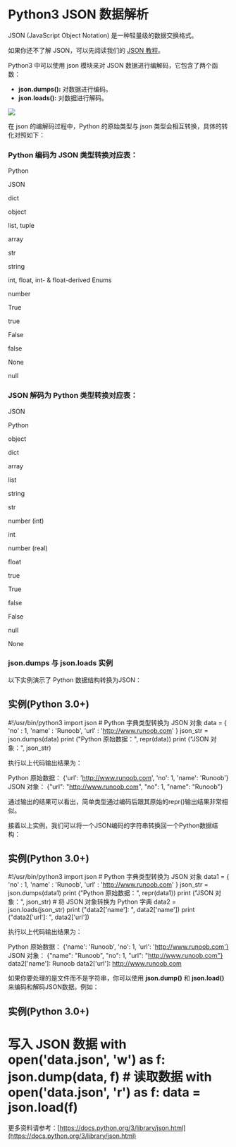 # Python3 JSON 数据解析

JSON (JavaScript Object Notation) 是一种轻量级的数据交换格式。

如果你还不了解 JSON，可以先阅读我们的 [JSON 教程](https://www.runoob.com/json/json-tutorial.html)。

Python3 中可以使用 json 模块来对 JSON 数据进行编解码，它包含了两个函数：

-   **json.dumps():** 对数据进行编码。
-   **json.loads():** 对数据进行解码。

![](https://www.runoob.com/wp-content/uploads/2016/04/json-dumps-loads.png)

在 json 的编解码过程中，Python 的原始类型与 json 类型会相互转换，具体的转化对照如下：

### Python 编码为 JSON 类型转换对应表：

Python

JSON

dict

object

list, tuple

array

str

string

int, float, int- & float-derived Enums

number

True

true

False

false

None

null

### JSON 解码为 Python 类型转换对应表：

JSON

Python

object

dict

array

list

string

str

number (int)

int

number (real)

float

true

True

false

False

null

None

### json.dumps 与 json.loads 实例

以下实例演示了 Python 数据结构转换为JSON：

## 实例(Python 3.0+)

#!/usr/bin/python3 import json # Python 字典类型转换为 JSON 对象 data = { 'no' : 1, 'name' : 'Runoob', 'url' : 'http://www.runoob.com' } json_str = json.dumps(data) print ("Python 原始数据：", repr(data)) print ("JSON 对象：", json_str)

执行以上代码输出结果为：

Python 原始数据： {'url': 'http://www.runoob.com', 'no': 1, 'name': 'Runoob'} JSON 对象： {"url": "http://www.runoob.com", "no": 1, "name": "Runoob"}

通过输出的结果可以看出，简单类型通过编码后跟其原始的repr()输出结果非常相似。

接着以上实例，我们可以将一个JSON编码的字符串转换回一个Python数据结构：

## 实例(Python 3.0+)

#!/usr/bin/python3 import json # Python 字典类型转换为 JSON 对象 data1 = { 'no' : 1, 'name' : 'Runoob', 'url' : 'http://www.runoob.com' } json_str = json.dumps(data1) print ("Python 原始数据：", repr(data1)) print ("JSON 对象：", json_str) # 将 JSON 对象转换为 Python 字典 data2 = json.loads(json_str) print ("data2['name']: ", data2['name']) print ("data2['url']: ", data2['url'])

执行以上代码输出结果为：

Python 原始数据： {'name': 'Runoob', 'no': 1, 'url': 'http://www.runoob.com'} JSON 对象： {"name": "Runoob", "no": 1, "url": "http://www.runoob.com"} data2['name']: Runoob data2['url']: http://www.runoob.com

如果你要处理的是文件而不是字符串，你可以使用 **json.dump()** 和 **json.load()** 来编码和解码JSON数据。例如：

## 实例(Python 3.0+)

# 写入 JSON 数据 with open('data.json', 'w') as f: json.dump(data, f) # 读取数据 with open('data.json', 'r') as f: data = json.load(f)

更多资料请参考：[https://docs.python.org/3/library/json.html](https://docs.python.org/3/library/json.html)